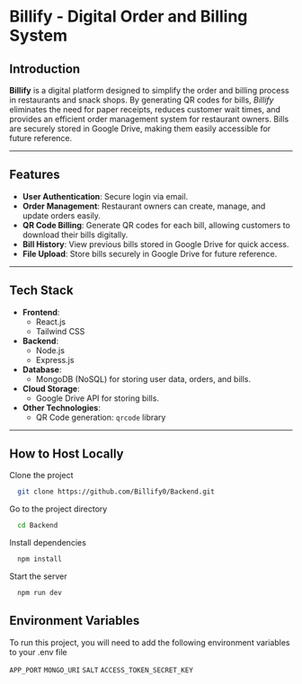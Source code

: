# Billify - Digital Order and Billing System

## Introduction

**Billify** is a digital platform designed to simplify the order and billing process in restaurants and snack shops. By generating QR codes for bills, _Billify_ eliminates the need for paper receipts, reduces customer wait times, and provides an efficient order management system for restaurant owners. Bills are securely stored in Google Drive, making them easily accessible for future reference.

---

## Features

- **User Authentication**: Secure login via email.
- **Order Management**: Restaurant owners can create, manage, and update orders easily.
- **QR Code Billing**: Generate QR codes for each bill, allowing customers to download their bills digitally.
- **Bill History**: View previous bills stored in Google Drive for quick access.
- **File Upload**: Store bills securely in Google Drive for future reference.

---

## Tech Stack

- **Frontend**:
  - React.js
  - Tailwind CSS
- **Backend**:
  - Node.js
  - Express.js
- **Database**:
  - MongoDB (NoSQL) for storing user data, orders, and bills.
- **Cloud Storage**:
  - Google Drive API for storing bills.
- **Other Technologies**:
  - QR Code generation: `qrcode` library

---

## How to Host Locally

Clone the project

```bash
  git clone https://github.com/Billify0/Backend.git
```

Go to the project directory

```bash
  cd Backend
```

Install dependencies

```bash
  npm install
```

Start the server

```bash
  npm run dev
```

## Environment Variables

To run this project, you will need to add the following environment variables to your .env file

`APP_PORT`
`MONGO_URI`
`SALT`
`ACCESS_TOKEN_SECRET_KEY`
